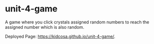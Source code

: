# unit-4-game
A game where you click crystals assigned random numbers to reach the assigned number which is also random.

Deployed Page: https://kidcosa.github.io/unit-4-game/.
